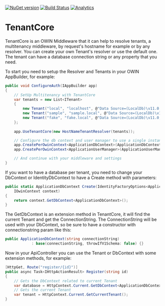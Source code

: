 [![NuGet version](https://badge.fury.io/nu/tenantcore.svg)](http://badge.fury.io/nu/tenantcore)
[![Build Status](https://travis-ci.org/unosquare/tenantcore.svg?branch=master)](https://travis-ci.org/unosquare/tenantcore)
[![Analytics](https://ga-beacon.appspot.com/UA-8535255-2/unosquare/tenantcore/)](https://github.com/igrigorik/ga-beacon)
# TenantCore

TenantCore is an OWIN Middleware that it can help to resolve tenants, a multitenancy middleware, by request's hostname for example or by any resolver. You can create your own Tenant's resolver or use the default one. The tenant can have a database connection string or any property that you need.

To start you need to setup the Resolver and Tenants in your OWIN AppBuilder, for example:

```csharp
public void ConfigureAuth(IAppBuilder app)
{
    // SetUp Multitenancy with TenantCore
    var tenants = new List<ITenant>
    {
        new Tenant("local", "localhost", @"Data Source=(LocalDb)\v11.0;AttachDbFilename=|DataDirectory|\local.mdf;Initial Catalog=local;Integrated Security=True"),
        new Tenant("sample", "sample.local", @"Data Source=(LocalDb)\v11.0;AttachDbFilename=|DataDirectory|\sample.mdf;Initial Catalog=sample;Integrated Security=True"),
        new Tenant("fake", "fake.local", @"Data Source=(LocalDb)\v11.0;AttachDbFilename=|DataDirectory|\fake.mdf;Initial Catalog=fake;Integrated Security=True")
    };
            
    app.UseTenantCore(new HostNameTenantResolver(tenants));

    // Configure the db context and user manager to use a single instance per request
    app.CreatePerOwinContext<ApplicationDbContext>(ApplicationDbContext.Create);
    app.CreatePerOwinContext<ApplicationUserManager>(ApplicationUserManager.Create);

    // And continue with your middleware and settings
}
```

If you want to have a database per tenant, you need to change your DbContext or IdentityDbContext to have a Create method
with parameters:

```csharp
public static ApplicationDbContext Create(IdentityFactoryOptions<ApplicationDbContext> options,
    IOwinContext context)
{
    return context.GetDbContext<ApplicationDbContext>();
}
```

The GetDbContext is an extension method in TenantCore, it will find the current Tenant and get the ConnectionString. The ConnectionString
will be used with your DbContext, so be sure to have a constructor with connectionstring param like this:

```csharp
public ApplicationDbContext(string connectionString)
            : base(connectionString, throwIfV1Schema: false) {}
```

Now in your ApiController you can use the Tenant or DbContext with some extension methods, for example:

```csharp
[HttpGet, Route("register/{id}")]
public async Task<IHttpActionResult> Register(string id)
{
    // Gets the DbContext related to current Tenant
    var database = HttpContext.Current.GetDbContext<ApplicationDbContext>();
    // Gets the current Tenant
    var tenant = HttpContext.Current.GetCurrentTenant();
}
```
